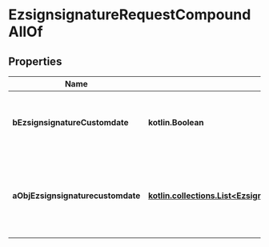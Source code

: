 
# EzsignsignatureRequestCompoundAllOf

## Properties
Name | Type | Description | Notes
------------ | ------------- | ------------- | -------------
**bEzsignsignatureCustomdate** | **kotlin.Boolean** | Whether the Ezsignsignature has a custom date format or not. (Only possible when eEzsignsignatureType is \&quot;Name\&quot; or \&quot;Handwritten\&quot;) |  [optional]
**aObjEzsignsignaturecustomdate** | [**kotlin.collections.List&lt;EzsignsignaturecustomdateMinusRequest&gt;**](EzsignsignaturecustomdateMinusRequest.md) | An array of custom date blocks that will be filled at the time of signature.  Can only be used if bEzsignsignatureCustomdate is true.  Use an empty array if you don&#39;t want to have a date at all. |  [optional]




